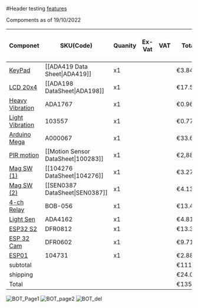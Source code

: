 #Header testing [features]( https://Fuscior.github.io/Features)

Compoments as of 19/10/2022

| Componet | SKU(Code) | Quanity | Ex-Vat | VAT | Total | Testing | Used in V(final) Y/N |
|----------|-----------|---------|--------|-----|-------|---------|----------|
| [KeyPad](https://thepihut.com/products/membrane-3x4-matrix-keypad-extras) | [[ADA419 Data Sheet\|ADA419]] | x1|  | | €3.84 |  
| [LCD 20x4](https://thepihut.com/products/standard-lcd-20x4-extras) | [[ADA198 DataSheet\|ADA198]] | x1 | | |€17.59 | 
| [Heavy Vibration](https://thepihut.com/products/slow-vibration-sensor-switch-hard-to-trigger) | ADA1767 | x1 | | | €0.96| comparison
| [Light Vibration](https://thepihut.com/products/slow-vibration-sensor-switch-hard-to-trigger) | 103557 | x1 | | | €0.77 |comparison
| [Arduino Mega](https://thepihut.com/products/arduino-mega-2560-rev3) | A000067 | x1 | | | €33.64 |
| [PIR motion](https://thepihut.com/products/pir-motion-sensor-module) | [[Motion Sensor DataSheet\|100283]] | x1 | | | €2,88 |
| [Mag SW (1)](https://thepihut.com/products/magnetic-contact-switch-door-sensor) | [[104276 DataSheet\|104276]] | x1 | | |€3.27| [[Mag Comparison\|comparison]]
| [Mag SW (2)](https://thepihut.com/products/magnetic-switch) | [[SEN0387 DataSheet\|SEN0387]] | x1 | | | €4.13|[[Mag Comparison\|comparison]]
| [4-ch Relay](https://thepihut.com/products/4-channel-relay-breakout-5v) | BOB-056| x1 | | | €13.46|
| [Light Sen](https://thepihut.com/products/adafruit-veml7700-lux-sensor-i2c-light-sensor-ada4162) | ADA4162 | x1 | | | €4.81 |
| [ESP32 S2](https://thepihut.com/products/esp32-s2-saola-1m-development-board) |  DFR0812 | x1 | | | €13.36| Development
| [ESP 32 Cam](https://thepihut.com/products/esp32-cam-development-board) | DFR0602 | x1 | | | €9.71| Testing
| [ESP01](https://thepihut.com/products/esp-01-wifi-serial-transceiver-module-esp8266) | 104731 | x1 | | | €2.88 | Testing
|subtotal|||||€111.30
| shipping| | | | | €24.00
|Total| | | | | €135.30



![BOT_Page1](https://fuscior.github.io/Images/BOT_p1.PNG)
![BOT_page2](https://fuscior.github.io/Images/BOT_p2.PNG)
![BOT_del](https://Fuscior.github.io/Images/BOT_Del.PNG)
